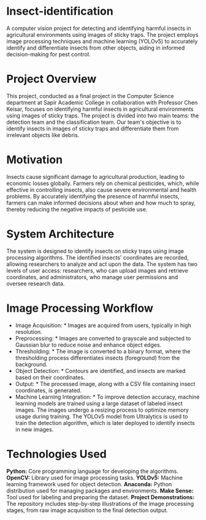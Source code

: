 # Insect-identification
A computer vision project for detecting and identifying harmful insects in agricultural environments using images of sticky traps. The project employs image processing techniques and machine learning (YOLOv5) to accurately identify and differentiate insects from other objects, aiding in informed decision-making for pest control.

# Project Overview #
This project, conducted as a final project in the Computer Science department at Sapir Academic College in collaboration with Professor Chen Keisar, focuses on identifying harmful insects in agricultural environments using images of sticky traps. The project is divided into two main teams: the detection team and the classification team. Our team's objective is to identify insects in images of sticky traps and differentiate them from irrelevant objects like debris.

# Motivation #
Insects cause significant damage to agricultural production, leading to economic losses globally. Farmers rely on chemical pesticides, which, while effective in controlling insects, also cause severe environmental and health problems. By accurately identifying the presence of harmful insects, farmers can make informed decisions about when and how much to spray, thereby reducing the negative impacts of pesticide use.

# System Architecture #
The system is designed to identify insects on sticky traps using image processing algorithms. The identified insects' coordinates are recorded, allowing researchers to analyze and act upon the data. The system has two levels of user access: researchers, who can upload images and retrieve coordinates, and administrators, who manage user permissions and oversee research data.

# Image Processing Workflow #
* Image Acquisition: * Images are acquired from users, typically in high resolution.
* Preprocessing: * Images are converted to grayscale and subjected to Gaussian blur to reduce noise and enhance object edges.
* Thresholding: * The image is converted to a binary format, where the thresholding process differentiates insects (foreground) from the background.
* Object Detection: * Contours are identified, and insects are marked based on their coordinates.
* Output: * The processed image, along with a CSV file containing insect coordinates, is generated.
* Machine Learning Integration: * To improve detection accuracy, machine learning models are trained using a large dataset of labeled insect images. The images undergo a resizing process to optimize memory usage during training. The YOLOv5 model from Ultralytics is used to train the detection algorithm, which is later deployed to identify insects in new images.

# Technologies Used #

**Python:** Core programming language for developing the algorithms.
**OpenCV:** Library used for image processing tasks.
**YOLOv5:** Machine learning framework used for object detection.
**Anaconda:** Python distribution used for managing packages and environments.
**Make Sense:** Tool used for labeling and preparing the dataset.
**Project Demonstrations:** The repository includes step-by-step illustrations of the image processing stages, from raw image acquisition to the final detection output.

